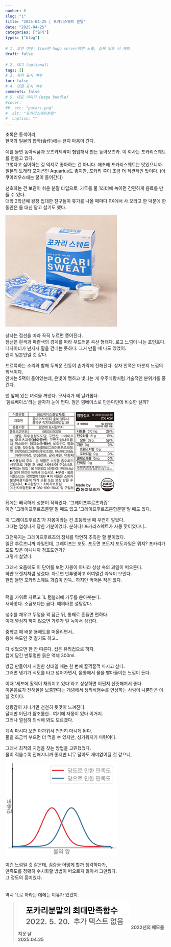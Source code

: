 ```yaml
---
number: 0
slug: "1"
title: "2025-04-25 | 포카리스웨트 분말"
date: "2025-04-25"
categories: ["일기"]
types: ["blog"]

# 1. 초안 여부: true면 hugo server에만 노출, 실제 빌드 시 제외
draft: false

# 2. 태그 (optional)
tags: []
# 3. 목차 표시 여부
toc: false
# 4. 댓글 표시 여부
comments: false
# 5. 대표 이미지 (page bundle)
#cover:
##  src: "pocari.png"
#  alt: "포카리스웨트분말"
#  caption: ""
---
```


초록은 동색이라,  
한국과 일본의 합작(合作)에는 왠지 마음이 간다.

예를 들면 동아식품과 오츠카제약이 협업해서 만든 동아오츠카. 이 회사는
포카리스웨트를 만들고 있다.  
그렇다고 싫어하는 걸 억지로 좋아하는 건 아니다. 애초에 포카리스웨트는
맛있으니까.  
일본의 토레타 포지션인 Aquarius도 좋지만, 포카리 쪽이 조금 더 직관적인 맛이다.
(아쿠아리우스에는 꿀이 들어간다)

선호하는 건 보관이 쉬운 분말 타입으로, 가루를 물 1리터에 녹이면 간편하게 음료를
만들 수 있다.  
대학 2학년에 왕창 입대한 친구들이 휴가를 나올 때마다 PX에서 사 오라고 한 덕분에
한동안은 물 대신 달고 살기도 했다.

![포카리스웨트분말](pocari.png)

상자는 점선을 따라 꾹꾹 누르면 뜯어진다.  
점선은 흰색과 파란색의 경계를 따라 부드러운 곡선 형태다. 로고 느낌이 나는
포인트다.  
디자이너가 넌지시 말을 건네는 듯하다. 그거 만들 때 나도 있었어.  
왠지 일본인일 것 같다.

드르륵하는 소리와 함께 두꺼운 진동이 손가락에 전해진다. 상자 안쪽은 마분지
느낌의 회색이다.  
안에는 5팩이 들어있는데, 은빛이 쨍하고 빛나는 게 우주식량처럼 기술적인 분위기를
풍긴다.

맨 앞에 있는 녀석을 꺼낸다. 모서리가 꽤 날카롭다.  
‘음료베이스’라는 글자가 눈에 띈다. 껌은 껌베이스로 만든다던데 비슷한 걸까?

![포카리스웨트분말성분표](source.png)

뒤에는 빼곡하게 성분이 적혀있다. '그레이프후르츠과즙'  
이건 '그레이프후르츠분말'일 때도 있고 '그레이프후르츠혼합분말'일 때도 있다.

이 ‘그레이프후르츠’가 자몽이라는 건 초등학생 때 우연히 알았다.  
그때는 엄청나게 당한 기분이었다. 분하다! 포카리스웨트가 자몽 맛이었다니..

​그전까지는 그레이프후르츠의 정체를 막연히 추측만 할 뿐이었다.  
일단 후르츠니까 과일인데, 그레이프는 포도. 포도면 포도지 포도과일은 뭐지?
포카리가 포도 맛은 아니니까 청포도인가?  
그렇게 살았다.

​그래서 요즘에도 이 단어를 보면 자몽이 아니라 상상 속의 과일이 떠오른다.  
하얀 오렌지처럼 생겼다. 자르면 반투명하고 허여멀건 과육이 보인다.  
한입 물면 포카리스웨트 과즙이 잔뜩.. 하지만 먹어본 적은 없다. \
\
\
팩을 가위로 자르고 1L 텀블러에 가루를 쏟아붓는다.  
새하얗다. 소금보다는 곱다. 예의바른 설탕같다.

​냉수를 채우고 뚜껑을 꽉 잠근 뒤, 통째로 흔들면 편하다.  
이때 열심히 하지 않으면 가루가 덜 녹아서 싱겁다.

중학교 때 배운 용해도를 떠올리면서..  
용해 속도인 것 같기도 하고..

다 섞었으면 한 잔 따른다. 컵은 유리컵으로 하자.  
컵에 담긴 반투명한 묽은 액체 300ml.

​방금 만들어서 시원한 상태일 때는 한 번에 꿀꺽꿀꺽 마시고 싶다.  
그러면 냉기가 식도를 타고 넘어가면서, 몸통에서 물을 빨아들이는 느낌이 든다.

​이때 '세포에 활력이 채워지고 있다'라고 상상하면 어쩐지 산뜻해져서 좋다.  
이온음료가 전해질을 보충한다는 개념에서 생리식염수를 연상하는 사람이 나뿐만은
아닐 것이다.

​청량감이 지나가면 천천히 뒷맛이 느껴진다.  
달지만 어딘가 짭조름한.. 여기에 자몽이 있다 이거지.  
그러나 열심히 의식해 봐도 모르겠다.

​계속 마시다 보면 아까워서 천천히 마시게 된다.  
물을 조금씩 부으면 더 먹을 수 있지만, 싱거워지기 마련이다.

​그래서 최적의 지점을 찾는 방법을 고민했었다.  
물이 적을수록 진해지니까 좋지만 너무 달아도 재미없어질 것 같으니,

![포카리스웨트분말만족도그래프](graph.png)

이런 느낌일 것 같은데, 검증을 어떻게 할까 생각하다가,  
만족도를 정확히 수치화할 방법이 떠오르지 않아서 그만뒀다.  
그 정도의 흥미였다.  
\
\
​역시 1L로 하라는 데에는 이유가 있겠지.

> ![포카리스웨트메모](memo.png) **2022년의 메모를 지운 날**\
> **2025.04.25**
